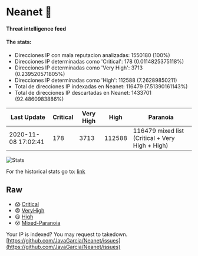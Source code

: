 # Neanet :hocho:
#### Threat intelligence feed
#### The stats:

- Direcciones IP con mala reputacion analizadas: 1550180 (100%)
- Direcciones IP determinadas como 'Critical':  178 (0.0114825375118%)
- Direcciones IP determinadas como 'Very High':  3713 (0.239520571805%)
- Direcciones IP determinadas como 'High':  112588 (7.26289850211)
- Total de direcciones IP indexadas en Neanet:  116479 (7.51390161143%)
- Total de direcciones IP descartadas en Neanet:  1433701 (92.4860983886%)

| Last Update | Critical | Very High | High | Paranoia |
| --- | --- | --- | --- | --- |
| 2020-11-08 17:02:41 | 178 | 3713 | 112588 | 116479 mixed list (Critical + Very High + High)|

![Stats](https://docs.google.com/spreadsheets/d/e/2PACX-1vSnaNMIXVabIpDJjufMlzH7poXnshF3mgd8Is1g9ytUEzVsP5my4Trn8f-xkoLLQ38xpL3HtmUexLo6/pubchart?oid=501124687&format=image)

For the historical stats go to: [link](/stats.csv)
## Raw
- :scream: [Critical](https://raw.githubusercontent.com/JavaGarcia/Neanet/master/blacklists/neanet_critical.txt)
- :fearful: [VeryHigh](https://raw.githubusercontent.com/JavaGarcia/Neanet/master/blacklists/neanet_veryHigh.txtt)
- :frowning: [High](https://raw.githubusercontent.com/JavaGarcia/Neanet/master/blacklists/neanet_high.txt)
- :dizzy_face: [Mixed-Paranoia](https://raw.githubusercontent.com/JavaGarcia/Neanet/master/blacklists/neanet_all.txt)


Your IP is indexed? You may request to takedown. [https://github.com/JavaGarcia/Neanet/issues](https://github.com/JavaGarcia/Neanet/issues)














































































































































































































































































































































































































































































































































































































































































































































































































































































































































































































































































































































































































































































































































































































































































































































































































































































































































































































































































































































































































































































